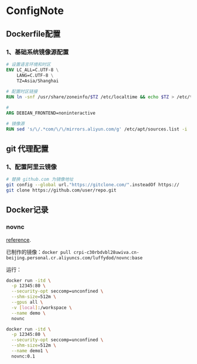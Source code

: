 # ConfigNote

## Dockerfile配置

### 1、基础系统镜像源配置

```dockerfile
# 设置语言环境和时区
ENV LC_ALL=C.UTF-8 \
    LANG=C.UTF-8 \
    TZ=Asia/Shanghai
    
# 配置时区链接
RUN ln -snf /usr/share/zoneinfo/$TZ /etc/localtime && echo $TZ > /etc/timezone

# 
ARG DEBIAN_FRONTEND=noninteractive

# 镜像源
RUN sed 's/\/.*com/\/\/mirrors.aliyun.com/g' /etc/apt/sources.list -i
```

## git 代理配置

### 1、配置阿里云镜像

```bash
# 替换 github.com 为镜像地址
git config --global url."https://gitclone.com/".insteadOf https://
git clone https://github.com/user/repo.git
```

## Docker记录

### novnc

[reference](https://github.com/Tiryoh/docker-ros2-desktop-vnc/blob/master/jazzy/Dockerfile).

已制作的镜像：`docker pull crpi-c30rbdvbl28uwiva.cn-beijing.personal.cr.aliyuncs.com/luffydod/novnc:base`

运行：

```bash
docker run -itd \
  -p 12345:80 \
  --security-opt seccomp=unconfined \
  --shm-size=512m \
  --gpus all \
  -v [local]:/workspace \
  --name demo \
  novnc

docker run -itd \
  -p 12345:80 \
  --security-opt seccomp=unconfined \
  --shm-size=512m \
  --name demo1 \
  novnc:0.1
```
